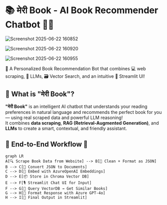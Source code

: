 # 📚 मेरी Book - AI Book Recommender Chatbot 🤖✨ <br/>

![Screenshot 2025-06-22 160852](https://github.com/user-attachments/assets/f81f8af3-1c5d-4615-8588-b238e30078fe)

![Screenshot 2025-06-22 160920](https://github.com/user-attachments/assets/713d60c8-1caa-49e5-bd38-9c4fcfe161f7)

![Screenshot 2025-06-22 160955](https://github.com/user-attachments/assets/834bf032-0acb-4f63-9078-37779a90bfd8)



🚀 A Personalized Book Recommendation Bot that combines 💻 web scraping, 🧠 LLMs, 🗃️ Vector Search, and an intuitive 🎨 Streamlit UI! <br/>


## 🧠 What is "मेरी Book"? <br/>

**"मेरी Book"** is an intelligent AI chatbot that understands your reading preferences in natural language and recommends the perfect book for you — using real scraped data and powerful LLM reasoning! <br/>
It combines **data scraping**, **RAG (Retrieval-Augmented Generation)**, and **LLMs** to create a smart, contextual, and friendly assistant.<br/>

## 🔁 End-to-End Workflow 💪<br/>

```mermaid
graph LR
A[🔍 Scrape Book Data from Website] --> B[🧹 Clean + Format as JSON]
B --> C[📄 Convert JSON to Documents]
C --> D[🔗 Embed with AzureOpenAI Embeddings]
D --> E[📦 Store in Chroma Vector DB]
E --> F[🎙️ Streamlit Chat UI for Input]
F --> G[🧠 Query VectorDB → Get Similar Books]
G --> H[🧾 Format Response with Azure GPT-4o]
H --> I[💬 Final Output in Streamlit]
